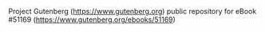 Project Gutenberg (https://www.gutenberg.org) public repository for
eBook #51169 (https://www.gutenberg.org/ebooks/51169)
